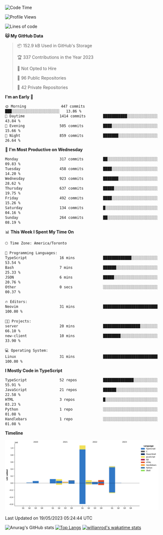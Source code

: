 <!--START_SECTION:waka-->
![Code Time](http://img.shields.io/badge/Code%20Time-343%20hrs%2015%20mins-blue)

![Profile Views](http://img.shields.io/badge/Profile%20Views-0-blue)

![Lines of code](https://img.shields.io/badge/From%20Hello%20World%20I%27ve%20Written-2.1%20million%20lines%20of%20code-blue)

**🐱 My GitHub Data** 

> 📦 152.9 kB Used in GitHub's Storage 
 > 
> 🏆 337 Contributions in the Year 2023
 > 
> 🚫 Not Opted to Hire
 > 
> 📜 96 Public Repositories 
 > 
> 🔑 42 Private Repositories 
 > 
**I'm an Early 🐤** 

```text
🌞 Morning                447 commits         ███░░░░░░░░░░░░░░░░░░░░░░   13.86 % 
🌆 Daytime                1414 commits        ███████████░░░░░░░░░░░░░░   43.84 % 
🌃 Evening                505 commits         ████░░░░░░░░░░░░░░░░░░░░░   15.66 % 
🌙 Night                  859 commits         ███████░░░░░░░░░░░░░░░░░░   26.64 % 
```
📅 **I'm Most Productive on Wednesday** 

```text
Monday                   317 commits         ██░░░░░░░░░░░░░░░░░░░░░░░   09.83 % 
Tuesday                  458 commits         ████░░░░░░░░░░░░░░░░░░░░░   14.20 % 
Wednesday                923 commits         ███████░░░░░░░░░░░░░░░░░░   28.62 % 
Thursday                 637 commits         █████░░░░░░░░░░░░░░░░░░░░   19.75 % 
Friday                   492 commits         ████░░░░░░░░░░░░░░░░░░░░░   15.26 % 
Saturday                 134 commits         █░░░░░░░░░░░░░░░░░░░░░░░░   04.16 % 
Sunday                   264 commits         ██░░░░░░░░░░░░░░░░░░░░░░░   08.19 % 
```


📊 **This Week I Spent My Time On** 

```text
🕑︎ Time Zone: America/Toronto

💬 Programming Languages: 
TypeScript               16 mins             █████████████░░░░░░░░░░░░   53.54 % 
Bash                     7 mins              ██████░░░░░░░░░░░░░░░░░░░   25.33 % 
JSON                     6 mins              █████░░░░░░░░░░░░░░░░░░░░   20.76 % 
Other                    0 secs              ░░░░░░░░░░░░░░░░░░░░░░░░░   00.37 % 

🔥 Editors: 
Neovim                   31 mins             █████████████████████████   100.00 % 

🐱‍💻 Projects: 
server                   20 mins             █████████████████░░░░░░░░   66.10 % 
new-client               10 mins             ████████░░░░░░░░░░░░░░░░░   33.90 % 

💻 Operating System: 
Linux                    31 mins             █████████████████████████   100.00 % 
```

**I Mostly Code in TypeScript** 

```text
TypeScript               52 repos            ██████████████░░░░░░░░░░░   55.91 % 
JavaScript               21 repos            ██████░░░░░░░░░░░░░░░░░░░   22.58 % 
HTML                     3 repos             █░░░░░░░░░░░░░░░░░░░░░░░░   03.23 % 
Python                   1 repo              ░░░░░░░░░░░░░░░░░░░░░░░░░   01.08 % 
Handlebars               1 repo              ░░░░░░░░░░░░░░░░░░░░░░░░░   01.08 % 
```



**Timeline**

![Lines of Code chart](https://raw.githubusercontent.com/wise-introvert/wise-introvert/master/assets/bar_graph.png)


 Last Updated on 19/05/2023 05:24:44 UTC
<!--END_SECTION:waka-->

![Anurag's GitHub stats](https://github-readme-stats.vercel.app/api?username=wise-introvert&count_private=true&show_icons=true)
[![Top Langs](https://github-readme-stats.vercel.app/api/top-langs/?username=wise-introvert&langs_count=10)](https://github.com/anuraghazra/github-readme-stats)
[![willianrod's wakatime stats](https://github-readme-stats.vercel.app/api/wakatime?username=wiseintrovert)](https://github.com/anuraghazra/github-readme-stats)
